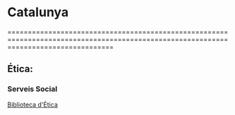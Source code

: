 # Catalunya

======================================================================================================================================

## Ética: 

### Serveis Social 
[Biblioteca d'Ética](http://www.campusarnau.org/bibliotecadecasos/sobre-aquesta-eina/)
